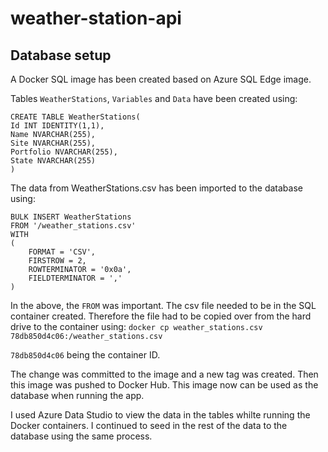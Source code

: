 # weather-station-api

## Database setup
A Docker SQL image has been created based on Azure SQL Edge image.

Tables `WeatherStations`, `Variables` and `Data` have been created using:

```
CREATE TABLE WeatherStations(
Id INT IDENTITY(1,1),
Name NVARCHAR(255),
Site NVARCHAR(255),
Portfolio NVARCHAR(255),
State NVARCHAR(255)
)
```

The data from WeatherStations.csv has been imported to the database using:

```
BULK INSERT WeatherStations
FROM '/weather_stations.csv'
WITH
(
    FORMAT = 'CSV', 
    FIRSTROW = 2,
    ROWTERMINATOR = '0x0a',
    FIELDTERMINATOR = ','
)
```

In the above, the `FROM` was important. The csv file needed to be in the SQL container created. Therefore the file had to be copied over from the hard drive to the container using:
`docker cp weather_stations.csv 78db850d4c06:/weather_stations.csv`

`78db850d4c06` being the container ID.

The change was committed to the image and a new tag was created. Then this image was pushed to Docker Hub.
This image now can be used as the database when running the app.

I used Azure Data Studio to view the data in the tables whilte running the Docker containers. 
I continued to seed in the rest of the data to the database using the same process.

